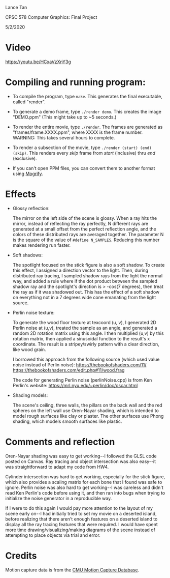 
Lance Tan

CPSC 578 Computer Graphics: Final Project

5/2/2020

# Video

https://youtu.be/HCxaVzXnY3g

# Compiling and running program:

- To compile the program, type `make`. This generates the final executable, called "render".

- To generate a demo frame, type `./render demo`. This creates the image "DEMO.ppm" (This might take up to ~5 seconds.)

- To render the entire movie, type `./render`. The frames are generated as "frames/frame.XXXX.ppm", where XXXX is the frame number. WARNING: This takes several hours to complete.

- To render a subsection of the movie, type `./render (start) (end) (skip)`. This renders every _skip_ frame from _start_ (inclusive) thru _end_ (exclusive).

- If you can't open PPM files, you can convert them to another format using [Mogrify](https://imagemagick.org/script/mogrify.php).

# Effects

 - Glossy reflection: 

   The mirror on the left side of the scene is glossy. When a ray hits the mirror, instead of reflecting the ray perfectly, N different rays are generated at a small offset from the perfect reflection angle, and the colors of these distributed rays are averaged together. The parameter N is the square of the value of `#define N_SAMPLES`. Reducing this number makes rendering run faster.

- Soft shadows:

  The spotlight focused on the stick figure is also a soft shadow. To create this effect, I assigned a direction vector to the light. Then, during distributed ray tracing, I sampled shadow rays from the light the normal way, and added a rule where if the dot product between the sampled shadow ray and the spotlight's direction is > -cos(7 degrees), then treat the ray as if it was shadowed out. This has the effect of a soft shadow on everything not in a 7 degrees wide cone emanating from the light source.

 - Perlin noise texture: 

   To generate the wood floor texture at texcoord (u, v), I generated 2D Perlin noise at (u,v), treated the sample as an angle, and generated a random 2D rotation matrix using this angle. I then multiplied (u,v) by this rotation matrix, then applied a sinusoidal function to the result's x coordinate. The result is a stripey/swirly pattern with a clear direction, like wood grain.

   I borrowed this approach from the following source (which used value noise instead of Perlin noise):
   https://thebookofshaders.com/11/
   https://thebookofshaders.com/edit.php#11/wood.frag

   The code for generating Perlin noise (perlinNoise.cpp) is from Ken Perlin's website:
   https://mrl.nyu.edu/~perlin/doc/oscar.html

 - Shading models:

   The scene's ceiling, three walls, the pillars on the back wall and the red spheres on the left wall use Oren-Nayar shading, which is intended to model rough surfaces like clay or plaster. The other surfaces use Phong shading, which models smooth surfaces like plastic.


# Comments and reflection

Oren-Nayar shading was easy to get working--I followed the GLSL code posted on Canvas. Ray tracing and object intersection was also easy--it was straightforward to adapt my code from HW4.

Cylinder intersection was hard to get working, especially for the stick figure, which also provides a scaling matrix for each bone that I found was safe to ignore. Perlin noise was also hard to get working--I was careless and didn't read Ken Perlin's code before using it, and then ran into bugs when trying to initialize the noise generator in a reproducible way.

If I were to do this again I would pay more attention to the layout of my scene early on--I had initially tried to set my movie on a deserted island, before realizing that there aren't enough features on a deserted island to display all the ray tracing features that were required. I would have spent more time drawing/visualizing/making diagrams of the scene instead of attempting to place objects via trial and error.

# Credits

Motion capture data is from the [CMU Motion Capture Database](http://mocap.cs.cmu.edu/).

